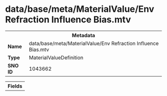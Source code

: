 <h1>data/base/meta/MaterialValue/Env Refraction Influence Bias.mtv</h1><table><tr><th colspan="100%">Metadata</th></tr><tr><td><b>Name</b></td><td>data/base/meta/MaterialValue/Env Refraction Influence Bias.mtv</td></tr><tr><td><b>Type</b></td><td>MaterialValueDefinition</td></tr><tr><td><b>SNO ID</b></td><td>1043662</td></tr></table>

<table><tr><th colspan="100%">Fields</th></tr></table>

